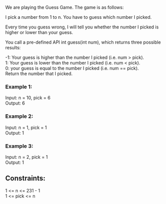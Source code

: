 We are playing the Guess Game. The game is as follows:  

I pick a number from 1 to n. You have to guess which number I picked.  

Every time you guess wrong, I will tell you whether the number I picked is higher or lower than your guess.

You call a pre-defined API int guess(int num), which returns three possible results:  

-1: Your guess is higher than the number I picked (i.e. num > pick).  
1: Your guess is lower than the number I picked (i.e. num < pick).  
0: your guess is equal to the number I picked (i.e. num == pick).  
Return the number that I picked.

 

### Example 1:  
  
Input: n = 10, pick = 6  
Output: 6  
### Example 2:  

Input: n = 1, pick = 1  
Output: 1  
### Example 3:  

Input: n = 2, pick = 1  
Output: 1  
 

## Constraints:  

1 <= n <= 231 - 1  
1 <= pick <= n  
